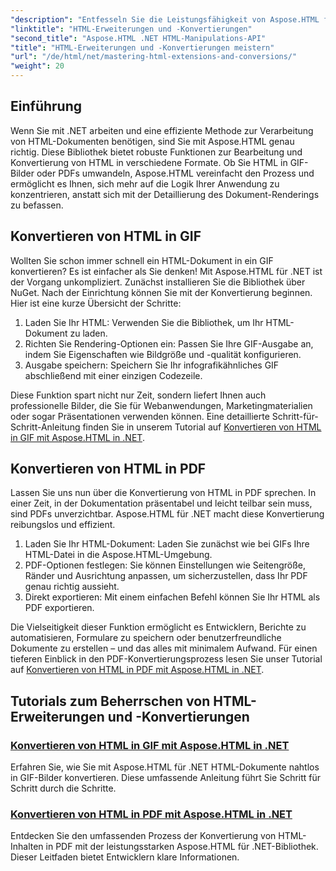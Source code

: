 ```yaml
---
"description": "Entfesseln Sie die Leistungsfähigkeit von Aspose.HTML für .NET mit unseren Tutorials zur Konvertierung von HTML in GIFs und PDFs. Transformieren Sie Ihre Dokumente mühelos."
"linktitle": "HTML-Erweiterungen und -Konvertierungen"
"second_title": "Aspose.HTML .NET HTML-Manipulations-API"
"title": "HTML-Erweiterungen und -Konvertierungen meistern"
"url": "/de/html/net/mastering-html-extensions-and-conversions/"
"weight": 20
---
```


## Einführung

Wenn Sie mit .NET arbeiten und eine effiziente Methode zur Verarbeitung von HTML-Dokumenten benötigen, sind Sie mit Aspose.HTML genau richtig. Diese Bibliothek bietet robuste Funktionen zur Bearbeitung und Konvertierung von HTML in verschiedene Formate. Ob Sie HTML in GIF-Bilder oder PDFs umwandeln, Aspose.HTML vereinfacht den Prozess und ermöglicht es Ihnen, sich mehr auf die Logik Ihrer Anwendung zu konzentrieren, anstatt sich mit der Detaillierung des Dokument-Renderings zu befassen.

## Konvertieren von HTML in GIF
Wollten Sie schon immer schnell ein HTML-Dokument in ein GIF konvertieren? Es ist einfacher als Sie denken! Mit Aspose.HTML für .NET ist der Vorgang unkompliziert. Zunächst installieren Sie die Bibliothek über NuGet. Nach der Einrichtung können Sie mit der Konvertierung beginnen. Hier ist eine kurze Übersicht der Schritte:

1. Laden Sie Ihr HTML: Verwenden Sie die Bibliothek, um Ihr HTML-Dokument zu laden.
2. Richten Sie Rendering-Optionen ein: Passen Sie Ihre GIF-Ausgabe an, indem Sie Eigenschaften wie Bildgröße und -qualität konfigurieren.
3. Ausgabe speichern: Speichern Sie Ihr infografikähnliches GIF abschließend mit einer einzigen Codezeile.

Diese Funktion spart nicht nur Zeit, sondern liefert Ihnen auch professionelle Bilder, die Sie für Webanwendungen, Marketingmaterialien oder sogar Präsentationen verwenden können. Eine detaillierte Schritt-für-Schritt-Anleitung finden Sie in unserem Tutorial auf [Konvertieren von HTML in GIF mit Aspose.HTML in .NET](./converting-html-to-gif/).

## Konvertieren von HTML in PDF
Lassen Sie uns nun über die Konvertierung von HTML in PDF sprechen. In einer Zeit, in der Dokumentation präsentabel und leicht teilbar sein muss, sind PDFs unverzichtbar. Aspose.HTML für .NET macht diese Konvertierung reibungslos und effizient. 

1. Laden Sie Ihr HTML-Dokument: Laden Sie zunächst wie bei GIFs Ihre HTML-Datei in die Aspose.HTML-Umgebung.
2. PDF-Optionen festlegen: Sie können Einstellungen wie Seitengröße, Ränder und Ausrichtung anpassen, um sicherzustellen, dass Ihr PDF genau richtig aussieht.
3. Direkt exportieren: Mit einem einfachen Befehl können Sie Ihr HTML als PDF exportieren. 

Die Vielseitigkeit dieser Funktion ermöglicht es Entwicklern, Berichte zu automatisieren, Formulare zu speichern oder benutzerfreundliche Dokumente zu erstellen – und das alles mit minimalem Aufwand. Für einen tieferen Einblick in den PDF-Konvertierungsprozess lesen Sie unser Tutorial auf [Konvertieren von HTML in PDF mit Aspose.HTML in .NET](./converting-html-to-pdf/).

## Tutorials zum Beherrschen von HTML-Erweiterungen und -Konvertierungen
### [Konvertieren von HTML in GIF mit Aspose.HTML in .NET ](./converting-html-to-gif/)
Erfahren Sie, wie Sie mit Aspose.HTML für .NET HTML-Dokumente nahtlos in GIF-Bilder konvertieren. Diese umfassende Anleitung führt Sie Schritt für Schritt durch die Schritte.
### [Konvertieren von HTML in PDF mit Aspose.HTML in .NET](./converting-html-to-pdf/)
Entdecken Sie den umfassenden Prozess der Konvertierung von HTML-Inhalten in PDF mit der leistungsstarken Aspose.HTML für .NET-Bibliothek. Dieser Leitfaden bietet Entwicklern klare Informationen.